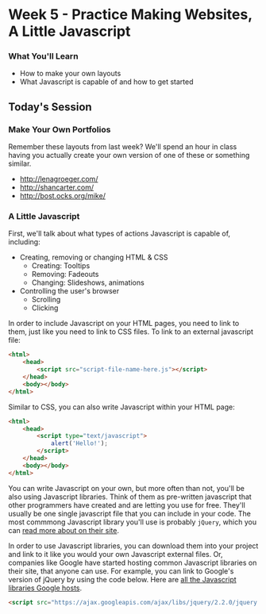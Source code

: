 # Week 5 - Practice Making Websites, A Little Javascript

### What You'll Learn
* How to make your own layouts
* What Javascript is capable of and how to get started

## Today's Session

### Make Your Own Portfolios
Remember these layouts from last week? We'll spend an hour in class having you actually create your own version of one of these or something similar.

- http://lenagroeger.com/
- http://shancarter.com/
- http://bost.ocks.org/mike/

### A Little Javascript
First, we'll talk about what types of actions Javascript is capable of, including:
* Creating, removing or changing HTML & CSS
	* Creating: Tooltips
	* Removing: Fadeouts
	* Changing: Slideshows, animations
* Controlling the user's browser
	* Scrolling
	* Clicking

In order to include Javascript on your HTML pages, you need to link to them, just like you need to link to CSS files. To link to an external javascript file:

```html
<html>
	<head>
		<script src="script-file-name-here.js"></script>
	</head>
	<body></body>
</html>
```

Similar to CSS, you can also write Javascript within your HTML page:

```html
<html>
	<head>
		<script type="text/javascript">
			alert('Hello!');
		</script>
	</head>
	<body></body>
</html>
```

You can write Javascript on your own, but more often than not, you'll be also using Javascript libraries. Think of them as pre-written javascript that other programmers have created and are letting you use for free. They'll usually be one single javascript file that you can include in your code. The most commmong Javascript library you'll use is probably `jQuery`, which you can [read more about on their site](https://jquery.com/).

In order to use Javascript libraries, you can download them into your project and link to it like you would your own Javascript external files. Or, companies like Google have started hosting common Javascript libraries on their site, that anyone can use. For example, you can link to Google's version of jQuery by using the code below. Here are [all the Javascript libraries Google hosts](https://developers.google.com/speed/libraries/#jquery).

```html
<script src="https://ajax.googleapis.com/ajax/libs/jquery/2.2.0/jquery.min.js"></script>
```